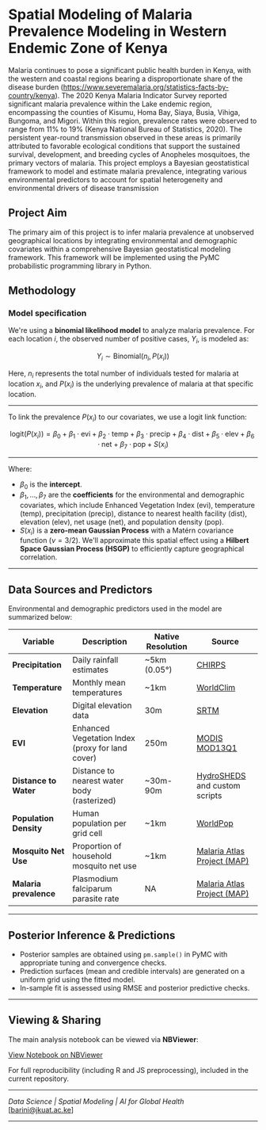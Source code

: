 # Spatial Modeling of Malaria Prevalence Modeling in Western Endemic Zone of Kenya

Malaria continues to pose a significant public health burden in Kenya, with the western and coastal regions bearing a disproportionate share of the disease burden (https://www.severemalaria.org/statistics-facts-by-country/kenya). The 2020 Kenya Malaria Indicator Survey reported significant malaria prevalence within the Lake endemic region, encompassing the counties of Kisumu, Homa Bay, Siaya, Busia, Vihiga, Bungoma, and Migori. Within this region, prevalence rates were observed to range from 11% to 19% (Kenya National Bureau of Statistics, 2020). The persistent year-round transmission observed in these areas is primarily attributed to favorable ecological conditions that support the sustained survival, development, and breeding cycles of Anopheles mosquitoes, the primary vectors of malaria. This project employs a Bayesian geostatistical framework to model and estimate malaria prevalence, integrating various environmental predictors to account for spatial heterogeneity and environmental drivers of disease transmission

## Project Aim

The primary aim of this project is to infer malaria prevalence at unobserved geographical locations by integrating environmental and demographic covariates within a comprehensive Bayesian geostatistical modeling framework. This framework will be implemented using the PyMC probabilistic programming library in Python.


## Methodology

### Model specification

We're using a **binomial likelihood model** to analyze malaria prevalence. For each location $i$, the observed number of positive cases, $Y_i$, is modeled as:

$$Y_i \sim \text{Binomial}(n_i, P(x_i))$$

Here, $n_i$ represents the total number of individuals tested for malaria at location $x_i$, and $P(x_i)$ is the underlying prevalence of malaria at that specific location.

---

To link the prevalence $P(x_i)$ to our covariates, we use a logit link function:

$$\text{logit}(P(x_i)) = \beta_0 + \beta_1 \cdot \text{evi} + \beta_2 \cdot \text{temp} + \beta_3 \cdot \text{precip} + \beta_4 \cdot \text{dist} + \beta_5 \cdot \text{elev} + \beta_6 \cdot \text{net} + \beta_7 \cdot \text{pop} + S(x_i)$$

---

Where:
* $\beta_0$ is the **intercept**.
* $\beta_1, \dots, \beta_7$ are the **coefficients** for the environmental and demographic covariates, which include Enhanced Vegetation Index ($\text{evi}$), temperature ($\text{temp}$), precipitation ($\text{precip}$), distance to nearest health facility ($\text{dist}$), elevation ($\text{elev}$), net usage ($\text{net}$), and population density ($\text{pop}$).
* $S(x_i)$ is a **zero-mean Gaussian Process** with a Matérn covariance function ($\nu=3/2$). We'll approximate this spatial effect using a **Hilbert Space Gaussian Process (HSGP)** to efficiently capture geographical correlation.

---

## Data Sources and Predictors

Environmental and demographic predictors used in the model are summarized below:

| **Variable**                     | **Description**                          | **Native Resolution** | **Source**                                                                 |
|----------------------------------|------------------------------------------|------------------------|-----------------------------------------------------------------------------|
| **Precipitation**               | Daily rainfall estimates                  | ~5km (0.05°)           | [CHIRPS](https://www.chc.ucsb.edu/data/chirps)                              |
| **Temperature**                 | Monthly mean temperatures                 | ~1km                   | [WorldClim](https://www.worldclim.org/)                                     |
| **Elevation**                   | Digital elevation data                    | 30m                    | [SRTM](https://earthexplorer.usgs.gov/)                                     |
| **EVI**                         | Enhanced Vegetation Index (proxy for land cover) | 250m                   | [MODIS MOD13Q1](https://modis.gsfc.nasa.gov/data/dataproducts/mod13.php)   |
| **Distance to Water**          | Distance to nearest water body (rasterized) | ~30m-90m               | [HydroSHEDS](https://www.hydrosheds.org/) and custom scripts |
| **Population Density**         | Human population per grid cell            | ~1km                   | [WorldPop](https://www.worldpop.org/)                                       |
| **Mosquito Net Use**           | Proportion of household mosquito net use  | ~1km                   | [Malaria Atlas Project (MAP)](https://malariaatlas.org/)  
| **Malaria prevalence**         |  Plasmodium falciparum parasite rate       | NA                    |  [Malaria Atlas Project (MAP)](https://malariaatlas.org/) |

---

## Posterior Inference & Predictions

- Posterior samples are obtained using `pm.sample()` in PyMC with appropriate tuning and convergence checks.
- Prediction surfaces (mean and credible intervals) are generated on a uniform grid using the fitted model.
- In-sample fit is assessed using RMSE and posterior predictive checks.

---

## Viewing & Sharing

The main analysis notebook can be viewed via **NBViewer**:

[View Notebook on NBViewer](https://nbviewer.org/github/barini-onkundi/malaria-spatial-modelling-pymc/blob/main/malaria_prevalence.ipynb)

For full reproducibility (including R and JS preprocessing), included in the current repository. 

---
_Data Science | Spatial Modeling | AI for Global Health_  
[barini@jkuat.ac.ke]  

---


